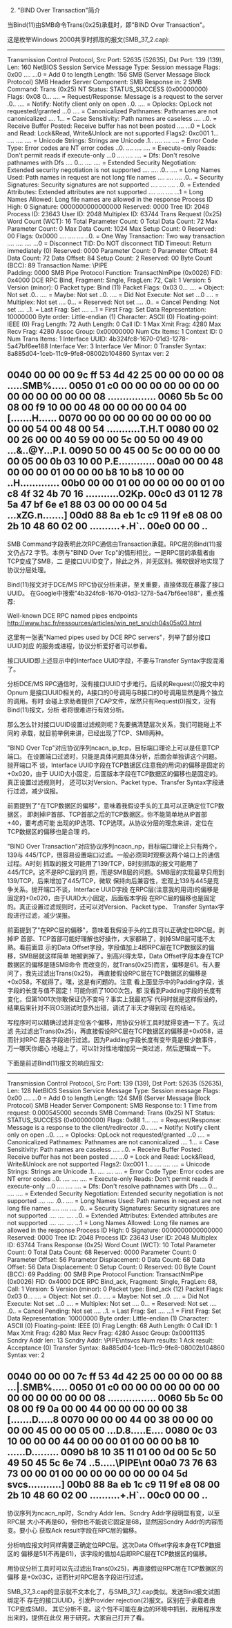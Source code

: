 2) "BIND Over Transaction"简介

当Bind(11)由SMB命令Trans(0x25)承载时，即"BIND Over Transaction"。

这是枚举Windows 2000共享时抓取的报文(SMB_37_2.cap):

--------------------------------------------------------------------------
Transmission Control Protocol, Src Port: 52635 (52635), Dst Port: 139 (139), Len: 160
NetBIOS Session Service
    Message Type: Session message
    Flags: 0x00
        .... ...0 = Add 0 to length
    Length: 156
SMB (Server Message Block Protocol)
    SMB Header
        Server Component: SMB
        Response in: 2
        SMB Command: Trans (0x25)
        NT Status: STATUS_SUCCESS (0x00000000)
        Flags: 0x08
            0... .... = Request/Response: Message is a request to the server
            .0.. .... = Notify: Notify client only on open
            ..0. .... = Oplocks: OpLock not requested/granted
            ...0 .... = Canonicalized Pathnames: Pathnames are not canonicalized
            .... 1... = Case Sensitivity: Path names are caseless
            .... ..0. = Receive Buffer Posted: Receive buffer has not been posted
            .... ...0 = Lock and Read: Lock&Read, Write&Unlock are not supported
        Flags2: 0xc001
            1... .... .... .... = Unicode Strings: Strings are Unicode
            .1.. .... .... .... = Error Code Type: Error codes are NT error codes
            ..0. .... .... .... = Execute-only Reads: Don't permit reads if execute-only
            ...0 .... .... .... = Dfs: Don't resolve pathnames with Dfs
            .... 0... .... .... = Extended Security Negotiation: Extended security negotiation is not supported
            .... .... .0.. .... = Long Names Used: Path names in request are not long file names
            .... .... .... .0.. = Security Signatures: Security signatures are not supported
            .... .... .... ..0. = Extended Attributes: Extended attributes are not supported
            .... .... .... ...1 = Long Names Allowed: Long file names are allowed in the response
        Process ID High: 0
        Signature: 0000000000000000
        Reserved: 0000
        Tree ID: 2048
        Process ID: 23643
        User ID: 2048
        Multiplex ID: 63744
    Trans Request (0x25)
        Word Count (WCT): 16
        Total Parameter Count: 0
        Total Data Count: 72
        Max Parameter Count: 0
        Max Data Count: 1024
        Max Setup Count: 0
        Reserved: 00
        Flags: 0x0000
            .... .... .... ..0. = One Way Transaction: Two way transaction
            .... .... .... ...0 = Disconnect TID: Do NOT disconnect TID
        Timeout: Return immediately (0)
        Reserved: 0000
        Parameter Count: 0
        Parameter Offset: 84
        Data Count: 72
        Data Offset: 84
        Setup Count: 2
        Reserved: 00
        Byte Count (BCC): 89
        Transaction Name: \PIPE\
        Padding: 0000
SMB Pipe Protocol
    Function: TransactNmPipe (0x0026)
    FID: 0x4000
DCE RPC Bind, Fragment: Single, FragLen: 72, Call: 1
    Version: 5
    Version (minor): 0
    Packet type: Bind (11)
    Packet Flags: 0x03
        0... .... = Object: Not set
        .0.. .... = Maybe: Not set
        ..0. .... = Did Not Execute: Not set
        ...0 .... = Multiplex: Not set
        .... 0... = Reserved: Not set
        .... .0.. = Cancel Pending: Not set
        .... ..1. = Last Frag: Set
        .... ...1 = First Frag: Set
    Data Representation: 10000000
        Byte order: Little-endian (1)
        Character: ASCII (0)
        Floating-point: IEEE (0)
    Frag Length: 72
    Auth Length: 0
    Call ID: 1
    Max Xmit Frag: 4280
    Max Recv Frag: 4280
    Assoc Group: 0x00000000
    Num Ctx Items: 1
    Context ID: 0
        Num Trans Items: 1
        Interface UUID: 4b324fc8-1670-01d3-1278-5a47bf6ee188
            Interface Ver: 3
            Interface Ver Minor: 0
            Transfer Syntax: 8a885d04-1ceb-11c9-9fe8-08002b104860
            Syntax ver: 2

0040        00 00 00 9c ff 53 4d 42 25 00 00 00 00 08     .....SMB%.....
0050  01 c0 00 00 00 00 00 00 00 00 00 00 00 00 00 08   ................
0060  5b 5c 00 08 00 f9 10 00 00 48 00 00 00 00 04 00   [\.......H......
0070  00 00 00 00 00 00 00 00 00 00 00 54 00 48 00 54   ...........T.H.T
0080  00 02 00 26 00 00 40 59 00 00 5c 00 50 00 49 00   ...&..@Y..\.P.I.
0090  50 00 45 00 5c 00 00 00 00 00 05 00 0b 03 10 00   P.E.\...........
00a0  00 00 48 00 00 00 01 00 00 00 b8 10 b8 10 00 00   ..H.............
00b0  00 00 01 00 00 00 00 00 01 00 c8 4f 32 4b 70 16   ...........O2Kp.
00c0  d3 01 12 78 5a 47 bf 6e e1 88 03 00 00 00 04 5d   ...xZG.n.......]
00d0  88 8a eb 1c c9 11 9f e8 08 00 2b 10 48 60 02 00   ..........+.H`..
00e0  00 00                                             ..
--------------------------------------------------------------------------

SMB Command字段表明此次RPC通信由Transaction承载。RPC层的Bind(11)报文仍占72
字节。本例与"BIND Over Tcp"的情形相比，一是RPC层的承载者由TCP变成了SMB，二
是接口UUID变了，除此之外，并无区别。微软很好地实现了协议分层处理。

Bind(11)报文对于DCE/MS RPC协议分析来讲，至关重要，直接体现在暴露了接口UUID。
在Google中搜索"4b324fc8-1670-01d3-1278-5a47bf6ee188"，重点推荐:

Well-known DCE RPC named pipes endpoints
http://www.hsc.fr/ressources/articles/win_net_srv/ch04s05s03.html

这里有一张表"Named pipes used by DCE RPC servers"，列举了部分接口UUID对应
的服务或进程，协议分析爱好者可以参看。

接口UUID即上述显示中的Interface UUID字段，不要与Transfer Syntax字段混淆了。

分析DCE/MS RPC通信时，没有接口UUID寸步难行。后续的Request(0)报文中的Opnum
是接口UUID相关的，A接口的0号调用与B接口的0号调用显然是两个独立的调用。有时
会碰上求助者提供了CAP文件，居然只有Request(0)报文，没有Bind(11)报文，分析
者将很难进行有效分析。

那么怎么针对接口UUID设置过滤规则呢？先要搞清楚层次关系，我们可能碰上不同的
承载，就目前举例来讲，已经出现了TCP、SMB两种。

"BIND Over Tcp"对应协议序列ncacn_ip_tcp，目标端口理论上可以是任意TCP端口。
在设置端口过滤时，只能是具体问题具体分析，后面会单独讲这个问题。抛开端口不
谈，Interface UUID字段在TCP数据区(注意我的用词)的偏移是固定的+0x020，由于
UUID大小固定，后面版本字段在TCP数据区的偏移也是固定的。真正设置过滤规则时，
还可以对Version、Packet type、Transfer Syntax字段进行过滤，减少误报。

前面提到了"在TCP数据区的偏移"，意味着我假设手头的工具可以正确定位TCP数据区，
即剥掉IP首部、TCP首部之后的TCP数据区。你不能简单地从IP首部+40，要考虑可能
出现的IP选项、TCP选项。从协议分层的理念来讲，定位在TCP数据区的偏移也是合理
的。

"BIND Over Transaction"对应协议序列ncacn_np，目标端口理论上只有两个，139与
445/TCP，很容易设置端口过滤。一般必须同时观察这两个端口上的通信过程。A时刻
抓取的报文可能用了139/TCP，B时刻抓取的报文可能用了445/TCP。这不是RPC层的问
题，而是SMB层的问题。SMB层的实现最早只用到139/TCP，后来增加了445/TCP，微软
保持向后兼容性，宏观上139与445是竞争关系。抛开端口不谈，Interface UUID字段
在RPC层(注意我的用词)的偏移是固定的+0x020，由于UUID大小固定，后面版本字段
在RPC层的偏移也是固定的。真正设置过滤规则时，还可以对Version、Packet type、
Transfer Syntax字段进行过滤，减少误报。

前面提到了"在RPC层的偏移"，意味着我假设手头的工具可以正确定位RPC层。剥掉IP
首部、TCP首部可能好理解也好操作，大家都熟了，剥掉SMB层可能不太熟。看前面显
示的Data Offset字段，字段值加上4即RPC层在TCP数据区的偏移，SMB层就这样简单
地被剥掉了。别高兴得太早，Data Offset字段本身在TCP数据区的偏移是随SMB命令
而改变的，就Trans(0x25)而言，偏移是61。有人要问了，我先过滤出Trans(0x25)，
再直接假设RPC层在TCP数据区的偏移是+0x058，不就得了。嘿，这是有问题的。注意
看上面显示中的Padding字段，该字段的长度与值不固定！可能你抓了1000次包，都
没看到Padding字段的长度有变化，但第1001次你敢保证仍不变吗？事实上我最初写
代码时就是这样假设的，结果后来针对不同OS测试时意外出错，调试了半天才得到现
在的结论。

写程序时可以精确过滤并定位各个偏移，用协议分析工具时就得变通一下了。先过滤
先过滤出Trans(0x25)，再直接假设RPC层在TCP数据区的偏移是+0x058，进而针对RPC
层各字段进行过滤。因为Padding字段长度有变毕竟是极少数事件，万一哪天你细心
地碰上了，可以针对性地增加另一类过滤，然后逻辑或一下。

下面是前述Bind(11)报文的响应报文:

--------------------------------------------------------------------------
Transmission Control Protocol, Src Port: 139 (139), Dst Port: 52635 (52635), Len: 128
NetBIOS Session Service
    Message Type: Session message
    Flags: 0x00
        .... ...0 = Add 0 to length
    Length: 124
SMB (Server Message Block Protocol)
    SMB Header
        Server Component: SMB
        Response to: 1
        Time from request: 0.000545000 seconds
        SMB Command: Trans (0x25)
        NT Status: STATUS_SUCCESS (0x00000000)
        Flags: 0x88
            1... .... = Request/Response: Message is a response to the client/redirector
            .0.. .... = Notify: Notify client only on open
            ..0. .... = Oplocks: OpLock not requested/granted
            ...0 .... = Canonicalized Pathnames: Pathnames are not canonicalized
            .... 1... = Case Sensitivity: Path names are caseless
            .... ..0. = Receive Buffer Posted: Receive buffer has not been posted
            .... ...0 = Lock and Read: Lock&Read, Write&Unlock are not supported
        Flags2: 0xc001
            1... .... .... .... = Unicode Strings: Strings are Unicode
            .1.. .... .... .... = Error Code Type: Error codes are NT error codes
            ..0. .... .... .... = Execute-only Reads: Don't permit reads if execute-only
            ...0 .... .... .... = Dfs: Don't resolve pathnames with Dfs
            .... 0... .... .... = Extended Security Negotiation: Extended security negotiation is not supported
            .... .... .0.. .... = Long Names Used: Path names in request are not long file names
            .... .... .... .0.. = Security Signatures: Security signatures are not supported
            .... .... .... ..0. = Extended Attributes: Extended attributes are not supported
            .... .... .... ...1 = Long Names Allowed: Long file names are allowed in the response
        Process ID High: 0
        Signature: 0000000000000000
        Reserved: 0000
        Tree ID: 2048
        Process ID: 23643
        User ID: 2048
        Multiplex ID: 63744
    Trans Response (0x25)
        Word Count (WCT): 10
        Total Parameter Count: 0
        Total Data Count: 68
        Reserved: 0000
        Parameter Count: 0
        Parameter Offset: 56
        Parameter Displacement: 0
        Data Count: 68
        Data Offset: 56
        Data Displacement: 0
        Setup Count: 0
        Reserved: 00
        Byte Count (BCC): 69
        Padding: 00
SMB Pipe Protocol
    Function: TransactNmPipe (0x0026)
    FID: 0x4000
DCE RPC Bind_ack, Fragment: Single, FragLen: 68, Call: 1
    Version: 5
    Version (minor): 0
    Packet type: Bind_ack (12)
    Packet Flags: 0x03
        0... .... = Object: Not set
        .0.. .... = Maybe: Not set
        ..0. .... = Did Not Execute: Not set
        ...0 .... = Multiplex: Not set
        .... 0... = Reserved: Not set
        .... .0.. = Cancel Pending: Not set
        .... ..1. = Last Frag: Set
        .... ...1 = First Frag: Set
    Data Representation: 10000000
        Byte order: Little-endian (1)
        Character: ASCII (0)
        Floating-point: IEEE (0)
    Frag Length: 68
    Auth Length: 0
    Call ID: 1
    Max Xmit Frag: 4280
    Max Recv Frag: 4280
    Assoc Group: 0x00011135
    Scndry Addr len: 13
    Scndry Addr: \PIPE\ntsvcs
    Num results: 1
    Ack result: Acceptance (0)
    Transfer Syntax: 8a885d04-1ceb-11c9-9fe8-08002b104860
    Syntax ver: 2

0040        00 00 00 7c ff 53 4d 42 25 00 00 00 00 88     ...|.SMB%.....
0050  01 c0 00 00 00 00 00 00 00 00 00 00 00 00 00 08   ................
0060  5b 5c 00 08 00 f9 0a 00 00 44 00 00 00 00 00 38   [\.......D.....8
0070  00 00 00 44 00 38 00 00 00 00 00 45 00 00 05 00   ...D.8.....E....
0080  0c 03 10 00 00 00 44 00 00 00 01 00 00 00 b8 10   ......D.........
0090  b8 10 35 11 01 00 0d 00 5c 50 49 50 45 5c 6e 74   ..5.....\PIPE\nt
00a0  73 76 63 73 00 00 01 00 00 00 00 00 00 00 04 5d   svcs...........]
00b0  88 8a eb 1c c9 11 9f e8 08 00 2b 10 48 60 02 00   ..........+.H`..
00c0  00 00                                             ..
--------------------------------------------------------------------------

协议序列为ncacn_np时，Scndry Addr len、Scndry Addr字段明显有变，以至RPC层
大小不再是60，但你也不能说它固定是68，显然因Scndry Addr的内容而变。要小心
获取Ack result字段在RPC层的偏移。

分析响应报文时同样需要正确定位RPC层。这次Data Offset字段本身在TCP数据区的
偏移是51(不再是61)，该字段的值加4后即RPC层在TCP数据区的偏移。

用协议分析工具时可以先过滤出Trans(0x25)，再直接假设RPC层在TCP数据区的偏移
是+0x03C，进而针对RPC层各字段进行过滤。

SMB_37_3.cap的显示就不文本化了，与SMB_37_1.cap类似。发送Bind报文试图绑定不
存在的接口UUID，引发Provider rejection(2)报文。区别在于承载者由TCP变成SMB，
其它分析不变。这个包不可能在身边的环境中抓到，我用程序发出来的，提供在此仅
用于研究，大家自己打开了看。